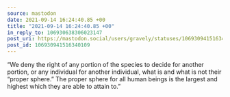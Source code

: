 ```yaml
---
source: mastodon
date: 2021-09-14 16:24:40.85 +00
title: "2021-09-14 16:24:40.85 +00"
in_reply_to: 106930638306023147
post_uri: https://mastodon.social/users/gravely/statuses/106930941516340109
post_id: 106930941516340109
---
```

“We deny the right of any portion of the species to decide for another portion, or any individual for another individual, what is and what is not their “proper sphere.” The proper sphere for all human beings is the largest and highest which they are able to attain to.”



